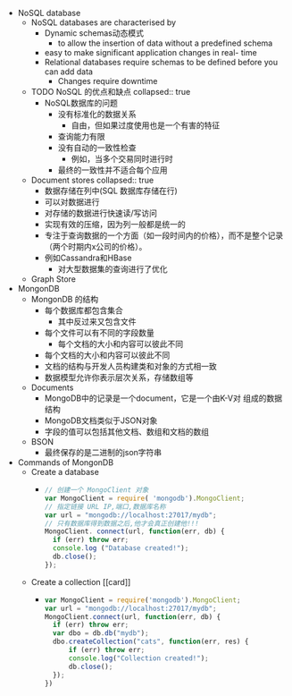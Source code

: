 - NoSQL database
	- NoSQL databases are characterised by
		- Dynamic schemas动态模式
			- to allow the insertion of data without a predefined schema
		- easy to make significant application changes in real- time
		- Relational databases require schemas to be defined before you can add data
			- Changes require downtime
	- TODO NoSQL 的优点和缺点
	  collapsed:: true
		- NoSQL数据库的问题
			- 没有标准化的数据关系
				- 自由，但如果过度使用也是一个有害的特征
			- 查询能力有限
			- 没有自动的一致性检查
				- 例如，当多个交易同时进行时
			- 最终的一致性并不适合每个应用
	- Document stores
	  collapsed:: true
		- 数据存储在列中(SQL 数据库存储在行)
		- 可以对数据进行
		- 对存储的数据进行快速读/写访问
		- 实现有效的压缩，因为列一般都是统一的
		- 专注于查询数据的一个方面（如一段时间内的价格），而不是整个记录（两个时期内x公司的价格）。
		- 例如Cassandra和HBase
			- 对大型数据集的查询进行了优化
	- Graph Store
- MongonDB
	- MongonDB 的结构
		- 每个数据库都包含集合
			- 其中反过来又包含文件
		- 每个文件可以有不同的字段数量
			- 每个文档的大小和内容可以彼此不同
		- 每个文档的大小和内容可以彼此不同
		- 文档的结构与开发人员构建类和对象的方式相一致
		- 数据模型允许你表示层次关系，存储数组等
	- Documents
		- MongoDB中的记录是一个document，它是一个由K-V对 组成的数据结构
		- MongoDB文档类似于JSON对象
		- 字段的值可以包括其他文档、数组和文档的数组
	- BSON
		- 最终保存的是二进制的json字符串
- Commands of MongonDB
	- Create a database
		- ```js
		  // 创建一个 MongoClient 对象
		  var MongoClient = require( 'mongodb').MongoClient;
		  // 指定链接 URL IP,端口,数据库名称
		  var url = "mongodb://localhost:27017/mydb";
		  // 只有数据库得到数据之后,他才会真正创建他!!!
		  MongoClient. connect(url, function(err, db) {
		  	if (err) throw err;
		  	console.log ("Database created!");
		  	db.close();
		  });
		  
		  ```
	- Create a collection [[card]]
		- ```js
		  var MongoClient = require('mongodb').MongoClient;
		  var url = "mongodb://localhost:27017/mydb";
		  MongoClient.connect(url, function(err, db) {
		  	if (err) throw err;
		  	var dbo = db.db("mydb");
		  	dbo.createCollection("cats", function(err, res) { 
		        if (err) throw err;
		        console.log("Collection created!"); 
		        db.close();
		  	});
		  })
		  ```
